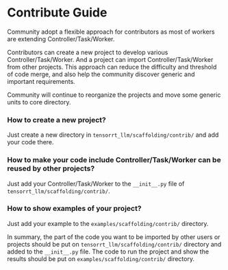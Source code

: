 # Contribute Guide

Community adopt a flexible approach for contributors as most of workers are extending Controller/Task/Worker.

Contributors can create a new project to develop various Controller/Task/Worker. And a project can import Controller/Task/Worker from other projects. This approach can reduce the difficulty and threshold of code merge, and also help the community discover generic and important requirements.

Community will continue to reorganize the projects and move some generic units to core directory.

### How to create a new project?

Just create a new directory in `tensorrt_llm/scaffolding/contrib/` and add your code there.

### How to make your code include Controller/Task/Worker can be reused by other projects?

Just add your Controller/Task/Worker to the `__init__.py` file of `tensorrt_llm/scaffolding/contrib/`.

### How to show examples of your project?

Just add your example to the `examples/scaffolding/contrib/` directory.

In summary, the part of the code you want to be imported by other users or projects should be put on `tensorrt_llm/scaffolding/contrib/` directory and added to the `__init__.py` file. The code to run the project and show the results should be put on `examples/scaffolding/contrib/` directory.
